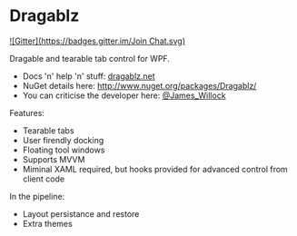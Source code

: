 Dragablz
========
[![Gitter](https://badges.gitter.im/Join Chat.svg)](https://gitter.im/ButchersBoy/Dragablz?utm_source=badge&utm_medium=badge&utm_campaign=pr-badge&utm_content=badge)

Dragable and tearable tab control for WPF.

- Docs 'n' help 'n' stuff: [dragablz.net](http://dragablz.net/)
- NuGet details here: http://www.nuget.org/packages/Dragablz/
- You can criticise the developer here: [@James_Willock](http://twitter.com/James_Willock)

Features:

- Tearable tabs
- User firendly docking
- Floating tool windows
- Supports MVVM
- Miminal XAML required, but hooks provided for advanced control from client code

In the pipeline:

- Layout persistance and restore
- Extra themes




